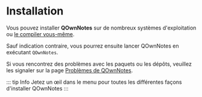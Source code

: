 # Installation

Vous pouvez installer **QOwnNotes** sur de nombreux systèmes d'exploitation ou [le compiler vous-même](building.md).

Sauf indication contraire, vous pourrez ensuite lancer QOwnNotes en exécutant `QOwnNotes`.

Si vous rencontrez des problèmes avec les paquets ou les dépôts, veuillez les signaler sur la page [Problèmes de QOwnNotes](https://github.com/pbek/QOwnNotes/issues).

::: tip
Info
Jetez un œil dans le menu pour toutes les différentes façons d'installer QOwnNotes
:::

